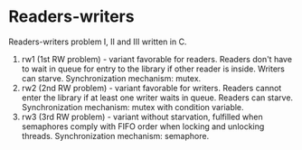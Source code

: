 # Readers-writers
Readers-writers problem I, II and III written in C.

1. rw1 (1st RW problem) - variant favorable for readers. Readers don't have to wait in queue for entry to the library if other reader is inside. Writers can starve. Synchronization mechanism: mutex.
2. rw2 (2nd RW problem) - variant favorable for writers. Readers cannot enter the library if at least one writer waits in queue. Readers can starve. Synchronization mechanism: mutex with condition variable.
3. rw3 (3rd RW problem) - variant without starvation, fulfilled when semaphores comply with FIFO order when locking and unlocking threads. Synchronization mechanism: semaphore.